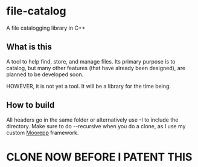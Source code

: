 # file-catalog
A file catalogging library in C++

## What is this
A tool to help find, store, and manage files. Its primary purpose is to catalog, 
but many other features (that have already been designed), are planned to be
developed soon.

HOWEVER, it is not yet a tool. It will be a library for the time being.

## How to build
All headers go in the same folder or alternatively use -I to include the
directory. Make sure to do --recursive when you do a clone, as I use my
custom [Moorepp](http://localhost/) framework.

# CLONE NOW BEFORE I PATENT THIS
